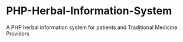 # PHP-Herbal-Information-System
A PHP herbal information system for patients and Traditional Medicine Providers
